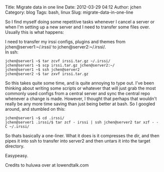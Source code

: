 Title: Migrate data in one line
Date: 2012-03-29 04:12
Author: jchen
Category: blog
Tags: bash, linux
Slug: migrate-data-in-one-line

So I find myself doing some repetitive tasks whenever I cancel a server
or when I'm setting up a new server and I need to transfer some files
over. Usually this is what happens:

I need to transfer my irssi configs, plugins and themes from
jchen@server1:\~/.irssi/ to jchen@server2:\~/.irssi/.  
In ssh:

    jchen@server1 ~$ tar zcvf irssi.tar.gz ~/.irssi/
    jchen@server1 ~$ scp irssi.tar.gz jchen@server2:~/
    jchen@server1 ~$ ssh jchen@server2
    jchen@server2 ~$ tar zxvf irssi.tar.gz

So this takes quite some time, and is quite annoying to type out. I've
been thinking about writing some scripts or whatever that will just grab
the most commonly used configs from a central server and sync the
central repo whenever a change is made. However, I thought that perhaps
that wouldn't really be any more time saving than just being better at
bash. So I googled around, and stumbled on this:

    jchen@server1 ~$ cd .irssi/
    jchen@server1 .irssi/$ tar zcf - irssi | ssh jchen@server2 tar xzf - -C ~/.irssi/

So thats basically a one-liner. What it does is it compresses the dir,
and then pipes it into ssh to transfer into server2 and then untars it
into the target directory.

Easypeasy.

Credits to huluwa over at lowendtalk.com

